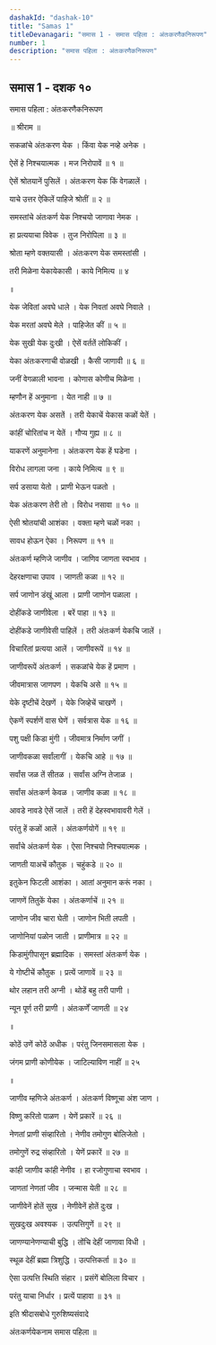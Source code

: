 ```yaml
---
dashakId: "dashak-10"
title: "Samas 1"
titleDevanagari: "समास 1 - समास पहिला : अंतःकरणैकनिरूपण"
number: 1
description: "समास पहिला : अंतःकरणैकनिरूपण"
---
```


## समास 1 - दशक १०

समास पहिला : अंतःकरणैकनिरूपण

॥ श्रीराम ॥

सकळांचे अंतःकरण येक । किंवा येक नव्हे अनेक ।

ऐसें हे निश्चयात्मक । मज निरोपावें ॥ १ ॥

ऐसें श्रोतयानें पुसिलें । अंतःकरण येक किं वेगळालें ।

याचे उत्तर ऐकिलें पाहिजे श्रोतीं ॥ २ ॥

समस्तांचे अंतःकर्ण येक निश्चयो जाणावा नेमक ।

हा प्रत्ययाचा विवेक । तुज निरोपिला ॥ ३ ॥

श्रोता म्हणे वक्तयासी । अंतःकरण येक समस्तांसी ।

तरी मिळेना येकायेकासी । काये निमित्य ॥ ४

॥

येक जेवितां अवघे धाले । येक निवतां अवघे निवाले ।

येक मरतां अवघे मेले । पाहिजेत कीं ॥ ५ ॥

येक सुखी येक दुःखी । ऐसें वर्ततें लोकिकीं ।

येका अंतःकरणाची वोळखी । कैसी जाणावी ॥ ६ ॥

जनीं वेगळाली भावना । कोणास कोणीच मिळेना ।

म्हणौन हें अनुमाना । येत नाही ॥ ७ ॥

अंतःकरण येक असतें । तरी येकाचें येकास कळों येतें ।

कांहीं चोरितांच न येतें । गौप्य गुह्य ॥ ८ ॥

याकरणें अनुमानेना । अंतःकरण येक हें घडेना ।

विरोध लागला जना । काये निमित्य ॥ ९ ॥

सर्प डसाया येतो । प्राणी भेऊन पळतो ।

येक अंतःकरण तेरी तो । विरोध नसावा ॥ १० ॥

ऐसी श्रोतयांची आशंका । वक्ता म्हणे चळों नका ।

सावध होऊन ऐका । निरूपण ॥ ११ ॥

अंतःकर्ण म्हणिजे जाणीव । जाणिव जाणता स्वभाव ।

देहरक्षणाचा उपाव । जाणती कळा ॥ १२ ॥

सर्प जाणोन डंखूं आला । प्राणी जाणोन पळाला ।

दोहींकडे जाणीवेला । बरें पाहा ॥ १३ ॥

दोहींकडे जाणीवेसी पाहिलें । तरी अंतःकर्ण येकचि जालें ।

विचारितां प्रत्यया आलें । जाणीवरूपें ॥ १४ ॥

जाणीवरूपें अंतःकर्ण । सकळांचे येक हें प्रमाण ।

जीवमात्रास जाणपण । येकचि असे ॥ १५ ॥

येके दृष्टीचें देखणें । येके जिव्हेचें चाखणें ।

ऐकणें स्पर्शणें वास घेणें । सर्वत्रास येक ॥ १६ ॥

पशु पक्षी किडा मुंगी । जीवमात्र निर्माण जगीं ।

जाणीवकळा सर्वांलागीं । येकचि आहे ॥ १७ ॥

सर्वांस जळ तें सीतळ । सर्वांस अग्नि तेजाळ ।

सर्वांस अंतःकर्ण केवळ । जाणीव कळा ॥ १८ ॥

आवडे नावडे ऐसें जालें । तरी हें देहस्वभावावरी गेलें ।

परंतु हें कळों आलें । अंतःकर्णयोगें ॥ १९ ॥

सर्वांचे अंतःकर्ण येक । ऐसा निश्चयो निश्चयात्मक ।

जाणती याअचें कौतुक । चहुंकडे ॥ २० ॥

इतुकेन फिटली आशंका । आतां अनुमान करूं नका ।

जाणणें तितुकें येका । अंतःकर्णाचें ॥ २१ ॥

जाणोन जीव चारा घेती । जाणोन भिती लपती ।

जाणोनियां पळोन जाती । प्राणीमात्र ॥ २२ ॥

किडामुंगीपासून ब्रह्मादिक । समस्तां अंतःकर्ण येक ।

ये गोष्टीचें कौतुक । प्रत्यें जाणावें ॥ २३ ॥

थोर लहान तरी अग्नी । थोडें बहु तरी पाणी ।

न्यून पूर्ण तरी प्राणी । अंतःकर्णें जाणती ॥ २४

॥

कोठें उणें कोठें अधीक । परंतु जिनसमासला येक ।

जंगम प्राणी कोणीयेक । जाटिल्याविण नाहीं ॥ २५

॥

जाणीव म्हणिजे अंतःकर्ण । अंतःकर्ण विष्णूचा अंश जाण ।

विष्णु करितो पाळण । येणें प्रकारें ॥ २६ ॥

नेणतां प्राणी संव्हारितो । नेणीव तमोगुण बोलिजेतो ।

तमोगुणें रुद्र संव्हारितो । येणें प्रकारें ॥ २७ ॥

कांही जाणीव कांही नेणीव । हा रजोगुणाचा स्वभाव ।

जाणतां नेणतां जीव । जन्मास येती ॥ २८ ॥

जाणीवेनें होतें सुख । नेणीवेनें होतें दुःख ।

सुखदुःख अवश्यक । उत्पत्तिगुणें ॥ २९ ॥

जाणण्यानेणण्याची बुद्धि । तोंचि देहीं जाणावा विधी ।

स्थूळ देहीं ब्रह्मा त्रिशुद्धि । उत्पत्तिकर्ता ॥ ३० ॥

ऐसा उत्पत्ति स्थिति संहार । प्रसंगें बोलिला विचार ।

परंतु याचा निर्धार । प्रत्यें पाहावा ॥ ३१ ॥

इति श्रीदासबोधे गुरुशिष्यसंवादे

अंतःकर्णयेकनाम समास पहिला ॥